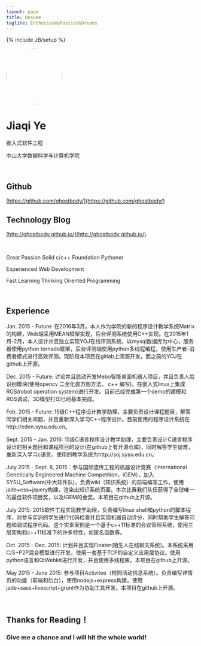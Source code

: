 ```yaml
---
layout: page
title: Resume
tagline: Enthusiasm&Passion&Dreams
---
```

{% include JB/setup %}

<img src="{{ site.url }}/assets/images/me.png" width="150" style="border-radius:50%;">

<br>

# Jiaqi Ye

嵌入式软件工程

中山大学数据科学与计算机学院

<br>

## Github
[https://github.com/ghostbody/](https://github.com/ghostbody/)

## Technology Blog
[http://ghostbody.github.io/](http://ghostbody.github.io/)

<br>

<span class="label label-danger">Great Passion</span>
<span class="label label-primary">Solid  c/c++ Foundation</span>
<span class="label label-primary">Pythoner </span>

<span class="label label-success">Experienced Web Development </span>

<span class="label label-info">Fast Learning</span>
<span class="label label-info">Thinking Oriented Programming</span>

<br>

## Experience

Jan. 2015 - Future: 在2016年3月，本人作为学院的新的程序设计教学系统Matrix的构建，Web端采用MEAN框架实现，后台评测系统使用C++实现。在2015年1月-2月，本人设计并且独立实现YOJ在线评测系统，以mysql数据库为中心，服务器使用python tornado框架，后台评测端使用python多线程编程，使用生产者-消费者模式进行高效评测。现阶段本项目在gitlab上闭源开发，而之前的YOJ在github上开源。

Dec. 2015 - Future: 讨论并且启动开发Mebo智能桌面机器人项目，并且负责人脸识别模块(使用opencv 二至化直方图方法， c++ 编写)。在嵌入式linux上集成ROS(robot operation system)进行开发。目前已经完成第一个demo的建模和ROS调试，3D模型打印已经基本完成。

Feb. 2015 - Future: 15级C++程序设计教学助理，主要负责设计课程题目，解答同学们相关问题，并且重新深入学习C++程序设计。目前使用的程序设计系统在http://eden.sysu.edu.cn。

Sept. 2015 - Jan. 2016: 15级C语言程序设计教学助理，主要负责设计C语言程序设计的相关题目和课程项目的设计(在github上有开源仓库)，同时解答学生疑难，重新深入学习c语言。使用的教学系统为http://soj.sysu.edu.cn。

July 2015 - Sept. 8, 2015：参与国际遗传工程的机器设计竞赛（International Genetically Engineered Machine Competition，iGEM），加入SYSU_Software(中大软件队)，负责wiki（知识系统）的前端编写工作，使用jade+css+jquery构建，渲染出知识系统页面。本次比赛我们队伍获得了全球唯一的最佳软件项目奖，以及IGEM的金奖。本项目在github上开源。

July 2015: 2015软件工程实现教学助理，负责编写linux shell和python的脚本程序，对参与实训的学生进行代码检查并且实现机器自动评分，同时帮助学生解答问题和调试程序代码。这个实训案例是一个基于c++11标准的会议管理系统，使用三层架构和c++11标准下的许多特性，如匿名函数等。

Oct. 2015 - Dec. 2015: 计划并且实现Floater(陌生人在线聊天系统)。本系统采用C/S+P2P混合模型进行开发，使用一套基于TCP的自定义应用层协议。使用python语言和QtWebkit进行开发，并且使用多线程库。本项目在github上开源。

May 2015 - June 2015: 参与项目Activitee（校园活动信息系统）。负责编写详情页的功能（前端和后台），使用nodejs+express构建。使用jade+sass+livescript+grunt作为协助工具开发。本项目在github上开源。

<br>

## Thanks for Reading！

### Give me a chance and I will hit the whole world!
